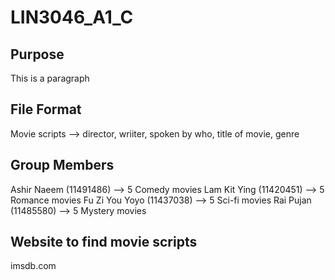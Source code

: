 # LIN3046_A1_C

## Purpose

This is a paragraph



## File Format

Movie scripts --> director, wriiter, spoken by who, title of movie, genre

## Group Members
Ashir Naeem (11491486) --> 5 Comedy movies 
Lam Kit Ying (11420451) --> 5 Romance movies
Fu Zi You Yoyo (11437038) --> 5 Sci-fi movies
Rai Pujan (11485580) --> 5 Mystery movies

## Website to find movie scripts
imsdb.com
